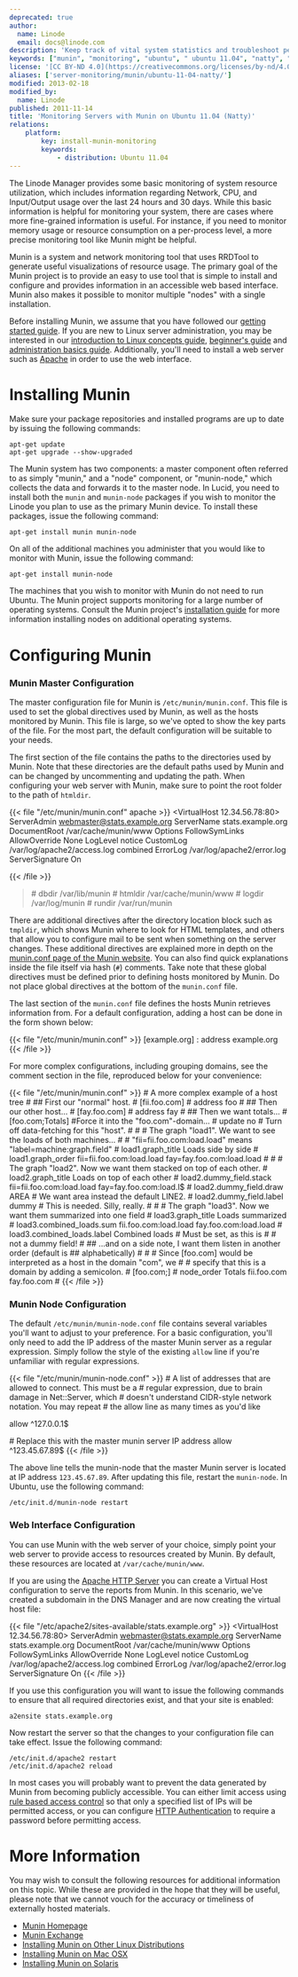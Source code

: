 ```yaml
---
deprecated: true
author:
  name: Linode
  email: docs@linode.com
description: 'Keep track of vital system statistics and troubleshoot performance problems with Munin on Ubuntu 11.04 (Natty'
keywords: ["munin", "monitoring", "ubuntu", " ubuntu 11.04", "natty", " ubuntu natty"]
license: '[CC BY-ND 4.0](https://creativecommons.org/licenses/by-nd/4.0)'
aliases: ['server-monitoring/munin/ubuntu-11-04-natty/']
modified: 2013-02-18
modified_by:
  name: Linode
published: 2011-11-14
title: 'Monitoring Servers with Munin on Ubuntu 11.04 (Natty)'
relations:
    platform:
        key: install-munin-monitoring
        keywords:
            - distribution: Ubuntu 11.04
---
```




The Linode Manager provides some basic monitoring of system resource utilization, which includes information regarding Network, CPU, and Input/Output usage over the last 24 hours and 30 days. While this basic information is helpful for monitoring your system, there are cases where more fine-grained information is useful. For instance, if you need to monitor memory usage or resource consumption on a per-process level, a more precise monitoring tool like Munin might be helpful.

Munin is a system and network monitoring tool that uses RRDTool to generate useful visualizations of resource usage. The primary goal of the Munin project is to provide an easy to use tool that is simple to install and configure and provides information in an accessible web based interface. Munin also makes it possible to monitor multiple "nodes" with a single installation.

Before installing Munin, we assume that you have followed our [getting started guide](/docs/getting-started/). If you are new to Linux server administration, you may be interested in our [introduction to Linux concepts guide](/docs/tools-reference/introduction-to-linux-concepts/), [beginner's guide](/docs/platform/billing-and-support/linode-beginners-guide/) and [administration basics guide](/docs/tools-reference/linux-system-administration-basics/). Additionally, you'll need to install a web server such as [Apache](/docs/web-servers/apache/) in order to use the web interface.

# Installing Munin

Make sure your package repositories and installed programs are up to date by issuing the following commands:

    apt-get update
    apt-get upgrade --show-upgraded

The Munin system has two components: a master component often referred to as simply "munin," and a "node" component, or "munin-node," which collects the data and forwards it to the master node. In Lucid, you need to install both the `munin` and `munin-node` packages if you wish to monitor the Linode you plan to use as the primary Munin device. To install these packages, issue the following command:

    apt-get install munin munin-node

On all of the additional machines you administer that you would like to monitor with Munin, issue the following command:

    apt-get install munin-node

The machines that you wish to monitor with Munin do not need to run Ubuntu. The Munin project supports monitoring for a large number of operating systems. Consult the Munin project's [installation guide](http://munin-monitoring.org/wiki/MuninInstallationLinux) for more information installing nodes on additional operating systems.

# Configuring Munin

### Munin Master Configuration

The master configuration file for Munin is `/etc/munin/munin.conf`. This file is used to set the global directives used by Munin, as well as the hosts monitored by Munin. This file is large, so we've opted to show the key parts of the file. For the most part, the default configuration will be suitable to your needs.

The first section of the file contains the paths to the directories used by Munin. Note that these directories are the default paths used by Munin and can be changed by uncommenting and updating the path. When configuring your web server with Munin, make sure to point the root folder to the path of `htmldir`.

{{< file "/etc/munin/munin.conf" apache >}}
<VirtualHost 12.34.56.78:80>
   ServerAdmin webmaster@stats.example.org
   ServerName stats.example.org
   DocumentRoot /var/cache/munin/www
   <Directory />
       Options FollowSymLinks
       AllowOverride None
   </Directory>
   LogLevel notice
   CustomLog /var/log/apache2/access.log combined
   ErrorLog /var/log/apache2/error.log
   ServerSignature On
</VirtualHost>

{{< /file >}}

> \# dbdir /var/lib/munin \# htmldir /var/cache/munin/www \# logdir /var/log/munin \# rundir /var/run/munin

There are additional directives after the directory location block such as `tmpldir`, which shows Munin where to look for HTML templates, and others that allow you to configure mail to be sent when something on the server changes. These additional directives are explained more in depth on the [munin.conf page of the Munin website](http://munin-monitoring.org/wiki/munin.conf). You can also find quick explanations inside the file itself via hash (`#`) comments. Take note that these global directives must be defined prior to defining hosts monitored by Munin. Do not place global directives at the bottom of the `munin.conf` file.

The last section of the `munin.conf` file defines the hosts Munin retrieves information from. For a default configuration, adding a host can be done in the form shown below:

{{< file "/etc/munin/munin.conf" >}}
[example.org]
:   address example.org
{{< /file >}}

For more complex configurations, including grouping domains, see the comment section in the file, reproduced below for your convenience:

{{< file "/etc/munin/munin.conf" >}}
\# A more complex example of a host tree \# \#\# First our "normal" host. \# [fii.foo.com] \# address foo \# \#\# Then our other host... \# [fay.foo.com] \# address fay \# \#\# Then we want totals... \# [foo.com;Totals] \#Force it into the "foo.com"-domain... \# update no \# Turn off data-fetching for this "host". \# \# \# The graph "load1". We want to see the loads of both machines... \# \# "fii=fii.foo.com:load.load" means "label=machine:graph.field" \# load1.graph\_title Loads side by side \# load1.graph\_order fii=fii.foo.com:load.load fay=fay.foo.com:load.load \# \# \# The graph "load2". Now we want them stacked on top of each other. \# load2.graph\_title Loads on top of each other \# load2.dummy\_field.stack fii=fii.foo.com:load.load fay=fay.foo.com:load.l\$ \# load2.dummy\_field.draw AREA \# We want area instead the default LINE2. \# load2.dummy\_field.label dummy \# This is needed. Silly, really. \# \# \# The graph "load3". Now we want them summarized into one field \# load3.graph\_title Loads summarized \# load3.combined\_loads.sum fii.foo.com:load.load fay.foo.com:load.load \# load3.combined\_loads.label Combined loads \# Must be set, as this is \# \# not a dummy field! \# \#\# ...and on a side note, I want them listen in another order (default is \#\# alphabetically) \# \# \# Since [foo.com] would be interpreted as a host in the domain "com", we \# \# specify that this is a domain by adding a semicolon. \# [foo.com;] \# node\_order Totals fii.foo.com fay.foo.com \#
{{< /file >}}

### Munin Node Configuration

The default `/etc/munin/munin-node.conf` file contains several variables you'll want to adjust to your preference. For a basic configuration, you'll only need to add the IP address of the master Munin server as a regular expression. Simply follow the style of the existing `allow` line if you're unfamiliar with regular expressions.

{{< file "/etc/munin/munin-node.conf" >}}
\# A list of addresses that are allowed to connect. This must be a \# regular expression, due to brain damage in Net::Server, which \# doesn't understand CIDR-style network notation. You may repeat \# the allow line as many times as you'd like

allow \^127.0.0.1\$

\# Replace this with the master munin server IP address allow \^123.45.67.89\$
{{< /file >}}

The above line tells the munin-node that the master Munin server is located at IP address `123.45.67.89`. After updating this file, restart the `munin-node`. In Ubuntu, use the following command:

    /etc/init.d/munin-node restart

### Web Interface Configuration

You can use Munin with the web server of your choice, simply point your web server to provide access to resources created by Munin. By default, these resources are located at `/var/cache/munin/www`.

If you are using the [Apache HTTP Server](/docs/web-servers/apache/) you can create a Virtual Host configuration to serve the reports from Munin. In this scenario, we've created a subdomain in the DNS Manager and are now creating the virtual host file:

{{< file "/etc/apache2/sites-available/stats.example.org" >}}
<VirtualHost 12.34.56.78:80>
   ServerAdmin webmaster@stats.example.org
   ServerName stats.example.org
   DocumentRoot /var/cache/munin/www
   <Directory />
       Options FollowSymLinks
       AllowOverride None
   </Directory>
   LogLevel notice
   CustomLog /var/log/apache2/access.log combined
   ErrorLog /var/log/apache2/error.log
   ServerSignature On
</VirtualHost>
{{< /file >}}

If you use this configuration you will want to issue the following commands to ensure that all required directories exist, and that your site is enabled:

    a2ensite stats.example.org

Now restart the server so that the changes to your configuration file can take effect. Issue the following command:

    /etc/init.d/apache2 restart
    /etc/init.d/apache2 reload

In most cases you will probably want to prevent the data generated by Munin from becoming publicly accessible. You can either limit access using [rule based access control](/docs/web-servers/apache-tips-and-tricks/rulebased-access-control-for-apache/) so that only a specified list of IPs will be permitted access, or you can configure [HTTP Authentication](/docs/web-servers/apache/apache-access-control/) to require a password before permitting access.

# More Information

You may wish to consult the following resources for additional information on this topic. While these are provided in the hope that they will be useful, please note that we cannot vouch for the accuracy or timeliness of externally hosted materials.

- [Munin Homepage](http://munin-monitoring.org/)
- [Munin Exchange](https://github.com/munin-monitoring/contrib//)
- [Installing Munin on Other Linux Distributions](http://munin-monitoring.org/wiki/MuninInstallationLinux)
- [Installing Munin on Mac OSX](http://munin-monitoring.org/wiki/MuninInstallationDarwin)
- [Installing Munin on Solaris](http://munin-monitoring.org/wiki/MuninInstallationSolaris)



